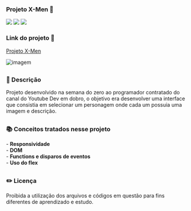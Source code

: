 ### Projeto X-Men 🦸

<div style="display: inline_block">

<img src="https://img.shields.io/badge/html5-%23E34F26.svg?style=for-the-badge&logo=html5&logoColor=white" />
<img src="https://img.shields.io/badge/css3-%231572B6.svg?style=for-the-badge&logo=css3&logoColor=white" />
<img src="https://img.shields.io/badge/javascript-%23323330.svg?style=for-the-badge&logo=javascript&logoColor=%23F7DF1E" />

### Link do projeto 🔗 

<a href="https://26tassiofernandes.github.io/projeto-x-men/" rel="external">Projeto X-Men</a>

<img src="https://github.com/26Tassiofernandes/projeto-x-men/assets/86972667/9b809d8e-cc95-41a2-be52-b202cee9c5aa" alt="imagem">
</div>


##

### 📜 Descrição 
<p>
Projeto desenvolvido na semana do zero ao programador contratado do canal do Youtube Dev em dobro, o objetivo era desenvolver uma interface que
consistia em selecionar um personagem onde cada um possuia uma imagem e descrição.
</p>

##

### 📚 Conceitos tratados nesse projeto
<p>
- <strong>Responsividade</strong> <br>
- <strong>DOM</strong> <br>
- <strong>Functions e disparos de eventos</strong> <br>
- <strong>Uso do flex</strong>
  
</p>

##

### ✏️ Licença 
<p>Proibida a utilização dos arquivos e códigos em questão para fins diferentes de aprendizado e estudo.</p>

##
